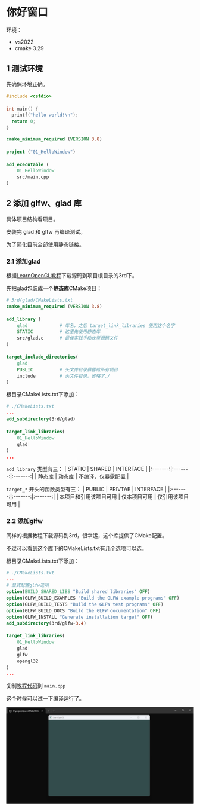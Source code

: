 # 你好窗口
环境：
- vs2022
- cmake 3.29
## 1 测试环境
先确保环境正确。
```cpp
#include <cstdio>

int main() {
  printf("hello world!\n");
  return 0;
}
```

```CMake
cmake_minimum_required (VERSION 3.8)

project ("01_HelloWindow")

add_executable (
	01_HelloWindow 
	src/main.cpp
)
```

## 2 添加 glfw、glad 库
具体项目结构看项目。

安装完 glad 和 glfw 再编译测试。

为了简化目前全部使用静态链接。

### 2.1 添加glad
根据[LearnOpenGL教程](https://learnopengl-cn.github.io/01%20Getting%20started/02%20Creating%20a%20window/)下载源码到项目根目录的3rd下。

先把glad包装成一个**静态库**CMake项目：
```CMake
# 3rd/glad/CMakeLists.txt
cmake_minimum_required (VERSION 3.8)

add_library (
	glad			# 库名，之后 target_link_libraries 使用这个名字
	STATIC			# 这里先使用静态库
	src/glad.c		# 最佳实践手动枚举源码文件
)

target_include_directories(
	glad			
	PUBLIC			# 头文件目录暴露给所有项目
	include			# 头文件目录，省略了./
)
```

根目录CMakeLists.txt下添加：
```CMake
# ./CMakeLists.txt
...
add_subdirectory(3rd/glad)

target_link_libraries(
	01_HelloWindow
	glad
)
...
```
`add_library` 类型有三：
| STATIC | SHARED | INTERFACE |
|:-------:|:-------:|:-------:|
| 静态库 | 动态库 | 不编译，仅暴露配置 |

`target_*` 开头的函数类型有三：
| PUBLIC | PRIVTAE | INTERFACE |
|:-------:|:-------:|:-------:|
| 本项目和引用该项目可用 | 仅本项目可用 | 仅引用该项目可用 |


### 2.2 添加glfw
同样的根据教程下载源码到3rd，很幸运，这个库提供了CMake配置。

不过可以看到这个库下的CMakeLists.txt有几个选项可以选。

根目录CMakeLists.txt下添加：
```CMake
# ./CMakeLists.txt
...
# 显式配置glfw选项
option(BUILD_SHARED_LIBS "Build shared libraries" OFF)
option(GLFW_BUILD_EXAMPLES "Build the GLFW example programs" OFF)
option(GLFW_BUILD_TESTS "Build the GLFW test programs" OFF)
option(GLFW_BUILD_DOCS "Build the GLFW documentation" OFF)
option(GLFW_INSTALL "Generate installation target" OFF)
add_subdirectory(3rd/glfw-3.4)

target_link_libraries(
	01_HelloWindow
	glad
	glfw
	opengl32
)
...
```
复制[教程代码](https://learnopengl.com/code_viewer_gh.php?code=src/1.getting_started/1.2.hello_window_clear/hello_window_clear.cpp)到 `main.cpp`

这个时候可以试一下编译运行了。

![运行结果](./note/运行结果.png)
